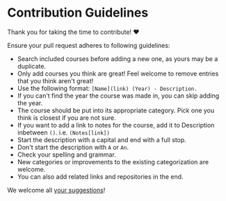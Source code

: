 # Contribution Guidelines

Thank you for taking the time to contribute! ♥️

Ensure your pull request adheres to following guidelines:

- Search included courses before adding a new one, as yours may be a duplicate.
- Only add courses you think are great! Feel welcome to remove entries that you think aren't great!
- Use the following format: `[Name](link) (Year) - Description.`
- If you can't find the year the course was made in, you can skip adding the year.
- The course should be put into its appropriate category. Pick one you think is closest if you are not sure.
- If you want to add a link to notes for the course, add it to Description inbetween `()`. i.e. `(Notes[link])`
- Start the description with a capital and end with a full stop.
- Don't start the description with `A` or `An`.
- Check your spelling and grammar.
- New categories or improvements to the existing categorization are welcome.
- You can also add related links and repositories in the end.

We welcome all [your suggestions](../../edit/master/README.md)!
